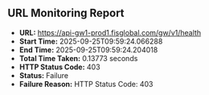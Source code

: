 ## URL Monitoring Report

- **URL:** https://api-gw1-prod1.fisglobal.com/gw/v1/health
- **Start Time:** 2025-09-25T09:59:24.066288
- **End Time:** 2025-09-25T09:59:24.204018
- **Total Time Taken:** 0.13773 seconds
- **HTTP Status Code:** 403
- **Status:** Failure
- **Failure Reason:** HTTP Status Code: 403
